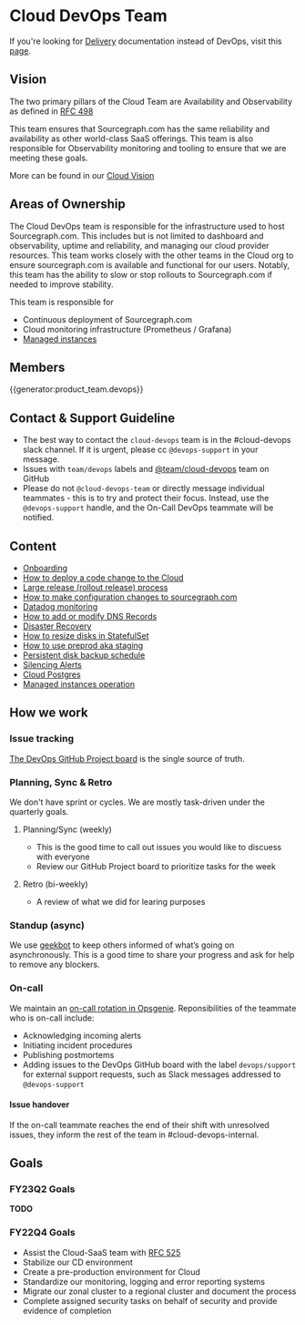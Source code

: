 # Cloud DevOps Team

If you're looking for [Delivery] documentation instead of DevOps, visit this [page](../delivery/index.md).

## Vision

The two primary pillars of the Cloud Team are Availability and Observability as defined in [RFC 498](https://docs.google.com/document/d/1FOuWZk6wdL7vOA09pb8ILyBYuQ8tEe5saAxebjKduBw/edit#heading=h.trqab8y0kufp)

This team ensures that Sourcegraph.com has the same reliability and availability as other world-class SaaS offerings.
This team is also responsible for Observability monitoring and tooling to ensure that we are meeting these goals.

More can be found in our [Cloud Vision](../index.md#vision)

## Areas of Ownership

The Cloud DevOps team is responsible for the infrastructure used to host Sourcegraph.com. This includes but is not limited to dashboard and observability, uptime and reliability, and managing our cloud provider resources.
This team works closely with the other teams in the Cloud org to ensure sourcegraph.com is available and functional for our users.
Notably, this team has the ability to slow or stop rollouts to Sourcegraph.com if needed to improve stability.

This team is responsible for

- Continuous deployment of Sourcegraph.com
- Cloud monitoring infrastructure (Prometheus / Grafana)
- [Managed instances](./managed/index.md)

## Members

{{generator:product_team.devops}}

## Contact & Support Guideline

- The best way to contact the `cloud-devops` team is in the #cloud-devops slack channel. If it is urgent, please cc `@devops-support` in your message.
- Issues with `team/devops` labels and [@team/cloud-devops](https://github.com/orgs/sourcegraph/teams/cloud-devops) team on GitHub
- Please do not `@cloud-devops-team` or directly message individual teammates - this is to try and protect their focus. Instead, use the `@devops-support` handle, and the On-Call DevOps teammate will be notified.

## Content

- [Onboarding](onboarding.md)
- [How to deploy a code change to the Cloud](deploy-code-change.md)
- [Large release (rollout release) process](deploy-code-change.md#large-releases-to-cloud-rollup-releases)
- [How to make configuration changes to sourcegraph.com](update_sg_website_config.md)
- [Datadog monitoring](datadog.md)
- [How to add or modify DNS Records](dns.md)
- [Disaster Recovery](disaster-recovery.md)
- [How to resize disks in StatefulSet](resize-disks-in-statefulset.md)
- [How to use preprod aka staging](preprod.md)
- [Persistent disk backup schedule](persistent-disk-backup-schedule.md)
- [Silencing Alerts](silencing-alerts.md)
- [Cloud Postgres](cloud-postgres.md)
- [Managed instances operation](./managed/index.md)

## How we work

### Issue tracking

[The DevOps GitHub Project board](https://github.com/orgs/sourcegraph/projects/220/views/23) is the single source of truth.

### Planning, Sync & Retro

We don't have sprint or cycles. We are mostly task-driven under the quarterly goals.

1. Planning/Sync (weekly)

   - This is the good time to call out issues you would like to discuess with everyone
   - Review our GitHub Project board to prioritize tasks for the week

1. Retro (bi-weekly)

   - A review of what we did for learing purposes

### Standup (async)

We use [geekbot](https://app.geekbot.com/dashboard/standup/97887/view) to keep others informed of what’s going on asynchronously. This is a good time to share your progress and ask for help to remove any blockers.

### On-call

We maintain an [on-call rotation in Opsgenie](https://sourcegraph.app.opsgenie.com/teams/dashboard/9ec2825d-38da-4e2b-bdec-a0c03d11d420/main). Reponsibilities of the teammate who is on-call include:
* Acknowledging incoming alerts
* Initiating incident procedures
* Publishing postmortems
* Adding issues to the DevOps GitHub board with the label `devops/support` for external support requests, such as Slack messages addressed to `@devops-support`

#### Issue handover

If the on-call teammate reaches the end of their shift with unresolved issues, they inform the rest of the team in #cloud-devops-internal.

## Goals

### FY23Q2 Goals

**TODO**

### FY22Q4 Goals

- Assist the Cloud-SaaS team with [RFC 525](https://docs.google.com/document/d/1FgrB6VIFT9eNQHmL4C0zipS9Vr8jfQ5n5IASy17gT7c/edit#heading=h.trqab8y0kufp)
- Stabilize our CD environment
- Create a pre-production environment for Cloud
- Standardize our monitoring, logging and error reporting systems
- Migrate our zonal cluster to a regional cluster and document the process
- Complete assigned security tasks on behalf of security and provide evidence of completion

[delivery]: ../delivery/index.md
